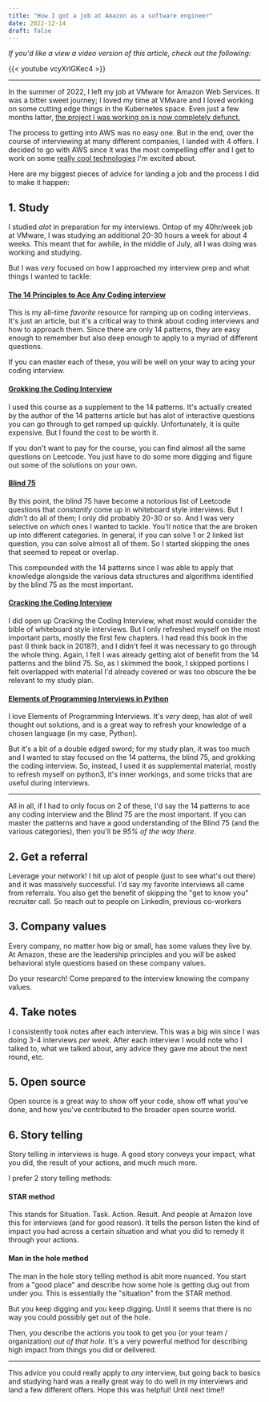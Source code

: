 ```yaml
---
title: "How I got a job at Amazon as a software engineer"
date: 2022-12-14
draft: false
---
```


_If you'd like a view a video version of this article, check out the following:_

{{< youtube vcyXrlGKec4 >}}

---

In the summer of 2022, I left my job at VMware for Amazon Web Services.
It was a bitter sweet journey; I loved my time at VMware
and I loved working on some cutting edge things in the Kubernetes space.
Even just a few months latter, [the project I was working on is now completely defunct.](https://github.com/vmware-tanzu/community-edition)

The process to getting into AWS was no easy one.
But in the end, over the course of interviewing at many different companies,
I landed with 4 offers. I decided to go with AWS since it was the most compelling offer
and I get to work on some [really cool technologies](https://github.com/bottlerocket-os/bottlerocket) I'm excited about.

Here are my biggest pieces of advice for landing a job and the process I did to make it happen:

## 1. Study

I studied _alot_ in preparation for my interviews.
Ontop of my 40hr/week job at VMware, I was studying an additional 20-30 hours a week for about 4 weeks.
This meant that for awhile, in the middle of July, all I was doing was working and studying.

But I was _very_ focused on how I approached my interview prep and what things I wanted to tackle:

#### [The 14 Principles to Ace Any Coding interview](https://hackernoon.com/14-patterns-to-ace-any-coding-interview-question-c5bb3357f6ed)

This is my all-time _favorite_ resource for ramping up on coding interviews.
It's just an article, but it's a critical way to think about coding interviews
and how to approach them.
Since there are only 14 patterns, they are easy enough to remember
but also deep enough to apply to a myriad of different questions.

If you can master each of these, you will be well on your way to acing your coding interview.

#### [Grokking the Coding Interview](https://www.educative.io/courses/grokking-coding-interview-patterns-python)

I used this course as a supplement to the 14 patterns.
It's actually created by the author of the 14 patterns article
but has alot of interactive questions you can go through to get ramped up quickly.
Unfortunately, it is quite expensive. But I found the cost to be worth it.

If you don't want to pay for the course, you can find almost all the same questions on Leetcode.
You just have to do some more digging and figure out some of the solutions on your own.

#### [Blind 75](https://leetcode.com/discuss/general-discussion/460599/blind-75-leetcode-questions)

By this point, the blind 75 have become a notorious list of Leetcode questions that _constantly_ come up
in whiteboard style interviews.
But I _didn't_ do all of them; I only did probably 20-30 or so. And I was very selective on _which_ ones
I wanted to tackle. You'll notice that the are broken up into different categories.
In general, if you can solve 1 or 2 linked list question, you can solve almost all of them.
So I started skipping the ones that seemed to repeat or overlap.

This compounded with the 14 patterns since I was able to apply that knowledge alongside the
various data structures and algorithms identified by the blind 75 as the most important.

#### [Cracking the Coding Interview](https://www.crackingthecodinginterview.com/)

I did open up Cracking the Coding Interview, what most would consider the bible of
whiteboard style interviews.
But I only refreshed myself on the most important parts, mostly the first few chapters.
I had read this book in the past (I think back in 2018?), and I didn't feel it was necessary
to go through the whole thing.
Again, I felt I was already getting alot of benefit from the 14 patterns and the blind 75.
So, as I skimmed the book, I skipped portions I felt overlapped with material I'd already covered
or was too obscure the be relevant to my study plan.

#### [Elements of Programming Interviews in Python](https://elementsofprogramminginterviews.com/about/)

I love Elements of Programming Interviews. It's _very_ deep,
has alot of well thought out solutions, and is a great way to refresh your knowledge of a chosen language
(in my case, Python).

But it's a bit of a double edged sword; for my study plan, it was too much and I wanted to stay focused
on the 14 patterns, the blind 75, and grokking the coding interview.
So, instead, I used it as supplemental material, mostly to refresh myself on python3,
it's inner workings, and some tricks that are useful during interviews.

---

All in all, if I had to only focus on 2 of these,
I'd say the 14 patterns to ace any coding interview and the Blind 75 are the most important.
If you can master the patterns and have a good understanding of the Blind 75 (and the various categories),
then you'll be _95% of the way there_.

## 2. Get a referral

Leverage your network! I hit up alot of people (just to see what's out there)
and it was massively successful. I'd say my favorite interviews all came from referrals.
You also get the benefit of skipping the "get to know you" recruiter call.
So reach out to people on LinkedIn, previous co-workers

## 3. Company values

Every company, no matter how big or small, has some values they live by.
At Amazon, these are the leadership principles and you _will_ be asked behavioral style questions
based on these company values.

Do your research! Come prepared to the interview knowing the company values.

## 4. Take notes

I consistently took notes after each interview. This was a big win since I was doing 3-4 interviews
_per week_. After each interview I would note who I talked to, what we talked about, any advice they gave me
about the next round, etc.

## 5. Open source

Open source is a great way to show off your code, show off what you've done,
and how you've contributed to the broader open source world.

## 6. Story telling

Story telling in interviews is huge.
A good story conveys your impact, what you did, the result of your actions,
and much much more.

I prefer 2 story telling methods:

#### STAR method

This stands for Situation. Task. Action. Result.
And people at Amazon love this for interviews (and for good reason).
It tells the person listen the kind of impact you had across a certain situation
and what you did to remedy it through your actions.

#### Man in the hole method

The man in the hole story telling method is abit more nuanced.
You start from a "good place" and describe how some hole is getting dug out from under you.
This is essentially the "situation" from the STAR method.

But you keep digging and you keep digging. Until it seems that there is no way
you could possibly get out of the hole.

Then, you describe the actions you took to get you (or your team / organization) _out of that hole_.
It's a very powerful method for describing high impact from things you did or delivered.

---

This advice you could really apply to _any_ interview,
but going back to basics and studying hard was a really great way to do well in my interviews
and land a few different offers. Hope this was helpful! Until next time!!
